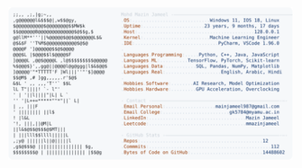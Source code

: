 <picture>
  <source srcset="https://raw.githubusercontent.com/mmazinjameel/mmazinjameel/main/dark_mode.svg?v=1755831752" media="(prefers-color-scheme: dark)">
  <img src="https://raw.githubusercontent.com/mmazinjameel/mmazinjameel/main/light_mode.svg?v=1755831752">
</picture>
